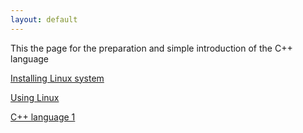 ```yaml
---
layout: default
---
```


This the page for the preparation and simple introduction of the C++ language

[Installing Linux system](install_linux.md)

[Using Linux](linux.md)

[C++ language 1](C++1.md)
